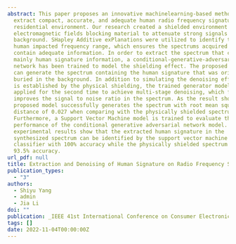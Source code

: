 ```yaml
---
abstract: This paper proposes an innovative machinelearning-based method to
  extract compact, accurate, and adequate human radio frequency signature in
  residential environment. Our research created a shielded environment by using
  electromagnetic fields blocking material to attenuate strong signals in the
  background. SHapley Additive exPlanations were utilized to identify the most
  human impacted frequency range, which ensures the spectrums acquired later
  contain adequate information. In order to extract the spectrum that contains
  mainly human signature information, a conditional-generative-adversarial
  network has been trained to model the shielding effect. The proposed method
  can generate the spectrum containing the human signature that was originally
  buried in the background. In addition to simulating the denoising effect that
  is established by the physical shielding, the trained generator model is
  applied for the second time to achieve multi-stage denoising, which further
  improves the signal to noise ratio in the spectrum. As the result shown, the
  proposed model successfully generates the spectrum with root mean square
  distance of 0.027 when comparing with the physically shielded spectrum.
  Furthermore, a Support Vector Machine model is trained to evaluate the
  performance of the conditional generative adversarial network model. The
  experimental results show that the extracted human signature in the
  synthesized spectrum can be identified by the support vector machine
  classifier with 100% accuracy while the physically shielded spectrum yields
  93.5% accuracy.
url_pdf: null
title: Extraction and Denoising of Human Signature on Radio Frequency Spectrums
publication_types:
  - "3"
authors:
  - Shiyu Yang
  - admin
  - Jia Li
doi: ""
publication: _IEEE 41st International Conference on Consumer Electronics (ICCE)_
tags: []
date: 2022-11-04T00:00:00Z
---
```

